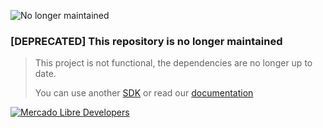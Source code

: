 ![No longer maintained](https://img.shields.io/badge/Maintenance-OFF-red.svg)
### [DEPRECATED] This repository is no longer maintained
> This project is not functional, the dependencies are no longer up to date.
>
> You can use another [SDK](https://developers.mercadolibre.com/herramientas) or read our [documentation](https://developers.mercadolibre.com)

[![Mercado Libre Developers](https://user-images.githubusercontent.com/1153516/73021269-043c2d80-3e06-11ea-8d0e-6e91441c2900.png)](https://developers.mercadolibre.com)